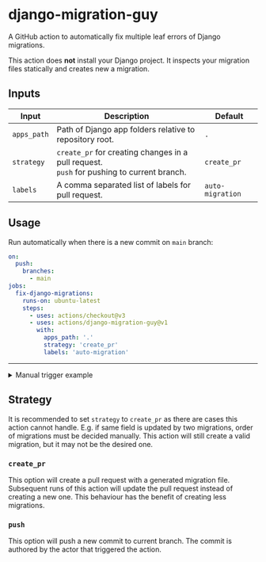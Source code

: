# django-migration-guy

A GitHub action to automatically fix multiple leaf errors of Django migrations.

This action does **not** install your Django project. It inspects your migration files statically and creates new a migration.

## Inputs

|Input|Description|Default|
|---|---|---|
|`apps_path`|Path of Django app folders relative to repository root.|`.`|
|`strategy`|`create_pr` for creating changes in a pull request.<br>`push` for pushing to current branch.|`create_pr`|
|`labels`|A comma separated list of labels for pull request.|`auto-migration`|


## Usage

Run automatically when there is a new commit on `main` branch:

```yaml
on:
  push:
    branches:
      - main
jobs:
  fix-django-migrations:
    runs-on: ubuntu-latest
    steps:
      - uses: actions/checkout@v3
      - uses: actions/django-migration-guy@v1
        with:
          apps_path: '.'
          strategy: 'create_pr'
          labels: 'auto-migration'
```

---

<details>
  <summary>Manual trigger example</summary>

```yaml
on:
  workflow_dispatch:
    inputs:
      apps_path:
        description: 'Apps path'
        required: true
        default: '.'
      strategy:
        type: choice
        description: Fix Strategy
        options: 
        - create_pr
        - push
        default: create_pr
      labels:
        description: A comma separated list of labels for pull request.
        default: auto-migration
jobs:
  fix-migrations:
    runs-on: ubuntu-latest
    steps:
      - uses: actions/checkout@v3
      - uses: actions/django-migration-guy@v1
        with:
          apps_path: ${{ inputs.apps_path }}
          strategy: ${{ inputs.strategy }}
          labels: ${{ inputs.labels }}
```
</details>

## Strategy

It is recommended to set `strategy` to `create_pr` as there are cases this action cannot handle. E.g. if same field is updated by two migrations, order of migrations must be decided manually. This action will still create a valid migration, but it may not be the desired one.

### `create_pr`

This option will create a pull request with a generated migration file. Subsequent runs of this action will update the pull request instead of creating a new one. This behaviour has the benefit of creating less migrations. 

### `push`

This option will push a new commit to current branch. The commit is authored by the actor that triggered the action.
